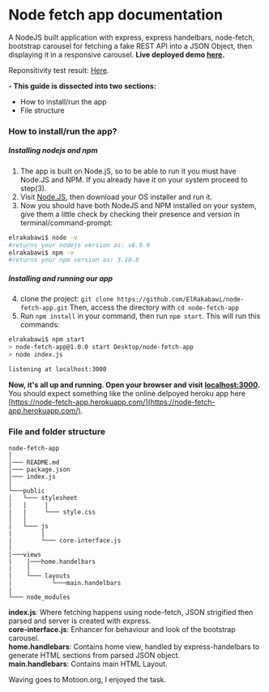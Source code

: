 # Node fetch app documentation
A NodeJS built application with express, express handelbars, node-fetch, bootstrap carousel for fetching a fake REST API into a JSON Object, then displaying it in a responsive carousel. **Live deployed demo [here](https://node-fetch-app.herokuapp.com/).**

Reponsitivity test result: [Here](https://www.responsinator.com/?url=https%3A%2F%2Fnode-fetch-app.herokuapp.com).

**- This guide is dissected into two sections:**
* How to install/run the app
* File structure 


### How to install/run the app?
##### Installing nodejs and npm
1) The app is built on Node.jS, so to be able to run it you must have Node.JS and NPM. If you already have it on your system proceed to step(3).
2) Visit [Node.JS](https://nodejs.org/en/download/), then download your OS installer and run it.
3) Now you should have both NodeJS and NPM installed on your system, give them a little check by checking their presence and version in terminal/command-prompt:
  ```bash
  elrakabawi$ node -v
  #returns your nodejs version as: v6.9.0
  elrakabawi$ npm -v
  #returns your npm version as: 3.10.8
  ```
##### Installing and running our app
4) clone the project: ```git clone https://github.com/ElRakabawi/node-fetch-app.git```
    Then, access the directory with ```cd node-fetch-app```
5) Run ```npm install``` in your command, then run ```npm start```. This will run this commands: 

  ```bash
  elrakabawi$ npm start
  > node-fetch-app@1.0.0 start Desktop/node-fetch-app
  > node index.js

  listening at localhost:3000
  ```
**Now, it's all up and running. Open your browser and visit [localhost:3000](http://localhost:3000).** You should expect something like the online delpoyed heroku app here [https://node-fetch-app.herokuapp.com/](https://node-fetch-app.herokuapp.com/).




### File and folder structure

```
node-fetch-app
│
│─── README.md
│─── package.json
│─── index.js      
│               
└───public
│   └─── stylesheet
|   |     |
|   |     └─── style.css
│   │   
|   └─── js
|        |
|        └─── core-interface.js 
│   
|───views
|    │───home.handelbars
|    │
|    └─── layouts                 
|           └───main.handelbars  
|
└─── node_modules   
```

**index.js**:  Where fetching happens using node-fetch, JSON strigified then parsed and server is created with express.
<br />**core-interface.js**: Enhancer for behaviour and look of the bootstrap carousel.
<br />**home.handlebars**: Contains home view, handled by express-handelbars to generate HTML sections from parsed JSON object.
<br />**main.handlebars**: Contains main HTML Layout.


Waving goes to Motoon.org, I enjoyed the task.
